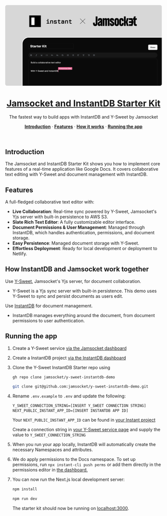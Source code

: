 <img src="/app/opengraph-image.png" alt="opengraph-image" style="display: block; margin: 0 auto;" />
<h1 align="center">
<a href="">Jamsocket and InstantDB Starter Kit</a>
</h1>

<p align="center">
 The fastest way to build apps with InstantDB and Y-Sweet by Jamsocket
</p>

<p align="center">
<a href="#introduction"><strong>Introduction</strong></a> ·
  <a href="#features"><strong>Features</strong></a> ·
  <a href="#how-it-works"><strong>How it works</strong></a> ·
  <a href="#running-the-app"><strong>Running the app</strong></a>
</p>
<br/>

## Introduction

The Jamsocket and InstantDB Starter Kit shows you how to implement core features of a real-time application like Google Docs. It covers collaborative text editing with Y-Sweet and document management with InstantDB.

## Features

A full-fledged collaborative text editor with:

- **Live Collaboration**: Real-time sync powered by Y-Sweet, Jamsocket's Yjs server with built-in persistence to AWS S3.
- **Slate Rich Text Editor**: A fully customizable editor interface.
- **Document Permissions & User Management**: Managed through InstantDB, which handles authentication, permissions, and document storage.
- **Easy Persistence**: Managed document storage with Y-Sweet.
- **Effortless Deployment**: Ready for local development or deployment to Netlify.

## How InstantDB and Jamsocket work together

Use [Y-Sweet](https://jamsocket.com/y-sweet), Jamsocket's Yjs server, for document collaboration.

- Y-Sweet is a Yjs sync server with built-in persistence. This demo uses Y-Sweet to sync and persist documents as users edit.

Use [InstantDB](https://instantdb.com/) for document management.

- InstantDB manages everything around the document, from document permissions to user authentication.

## Running the app

1. Create a Y-Sweet service [via the Jamsocket dashboard](https://app.jamsocket.com)

2. Create a InstantDB project [via the InstantDB dashboard](https://www.instantdb.com/dash)

3. Clone the Y-Sweet InstantDB Starter repo using

   ```bash
   gh repo clone jamsocket/y-sweet-instantdb-demo
   ```

   ```bash
   git clone git@github.com:jamsocket/y-sweet-instantdb-demo.git
   ```

4. Rename `.env.example` to `.env` and update the following:

   ```
   Y_SWEET_CONNECTION_STRING=[INSERT Y_SWEET CONNECTION STRING]
   NEXT_PUBLIC_INSTANT_APP_ID=[INSERT INSTANTDB APP ID]
   ```

   Your `NEXT_PUBLIC_INSTANT_APP_ID` can be found in [your Instant project](https://app.jamsocket.com)

   Create a connection string in [your Y-Sweet service page](https://app.jamsocket.com) and supply the value to `Y_SWEET_CONNECTION_STRING`

5. When you run your app locally, InstantDB will automatically create the necessary Namespaces and attributes.

6. We do apply permissions to the Docs namespace. To set up permissions, run `npx instant-cli push perms` or add them directly in the permissions editor in [the dashboard.](https://app.jamsocket.com)

7. You can now run the Next.js local development server:

   ```bash
   npm install
   ```

   ```bash
   npm run dev
   ```

   The starter kit should now be running on [localhost:3000](http://localhost:3000/).
